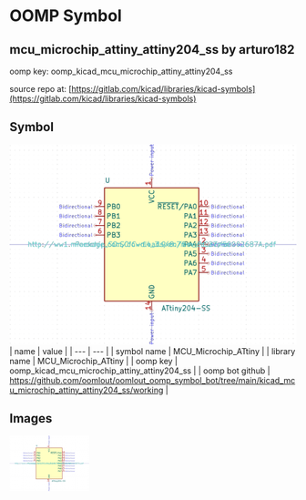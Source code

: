 # OOMP Symbol  
## mcu_microchip_attiny_attiny204_ss  by arturo182  
  
oomp key: oomp_kicad_mcu_microchip_attiny_attiny204_ss  
  
source repo at: [https://gitlab.com/kicad/libraries/kicad-symbols](https://gitlab.com/kicad/libraries/kicad-symbols)  
## Symbol  
  
[![working.png](working_600.png)](working.png)  
| name | value | 
| --- | --- | 
| symbol name | MCU_Microchip_ATtiny | 
| library name | MCU_Microchip_ATtiny | 
| oomp key | oomp_kicad_mcu_microchip_attiny_attiny204_ss | 
| oomp bot github | https://github.com/oomlout/oomlout_oomp_symbol_bot/tree/main/kicad_mcu_microchip_attiny_attiny204_ss/working | 
## Images  
  
[![working.png](working_140.png)](working.png)  
